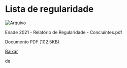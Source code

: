 


Lista de regularidade
=====================









![Arquivo](%2b%2bplone%2b%2bufalprofile/imgs/file-icon.png)

 Enade 2021 - Relatório de Regularidade - Concluintes.pdf  

 Documento PDF
 (102.5KB)
 

[Baixar](../enade-2021-relatorio-de-regularidade-concluinte/%40%40download/file/Enade%202021%20-%20Relato%cc%81rio%20de%20Regularidade%20-%20Concluintes.3dc)























 de 












